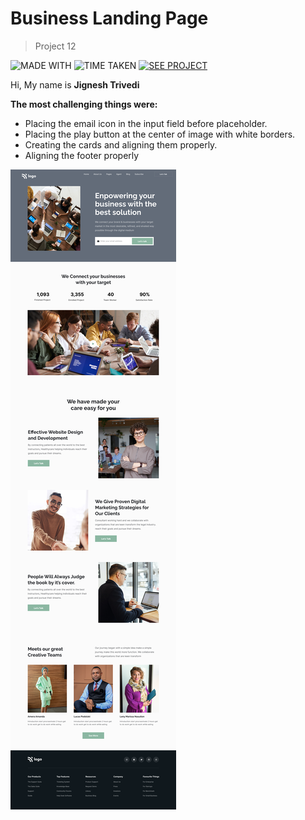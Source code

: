 # Business Landing Page

> Project 12

![MADE WITH](https://img.shields.io/badge/MADE%20WITH-HTML%20%26%20CSS-blue)
![TIME TAKEN](https://img.shields.io/badge/TIME%20TAKEN-07H%3A30M%3A00S-orange)
[![SEE PROJECT](https://img.shields.io/badge/SEE%20PROJECT-VISIT-green)](https://business-landing-page-jignesh-trivedi.netlify.app/)

Hi, My name is **Jignesh Trivedi**

**The most challenging things were:**
- Placing the email icon in the input field before placeholder.
- Placing the play button at the center of image with white borders.
- Creating the cards and aligning them properly.
- Aligning the footer properly

![Business Landing Page](Images/Business%20Landing%20Page.png)